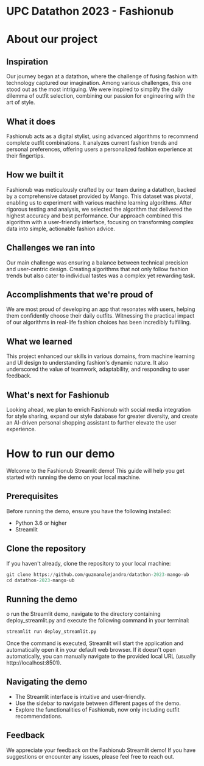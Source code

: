 # UPC Datathon 2023 - Fashionub
# About our project
## Inspiration
Our journey began at a datathon, where the challenge of fusing fashion with technology captured our imagination. Among various challenges, this one stood out as the most intriguing. We were inspired to simplify the daily dilemma of outfit selection, combining our passion for engineering with the art of style.

## What it does
Fashionub acts as a digital stylist, using advanced algorithms to recommend complete outfit combinations. It analyzes current fashion trends and personal preferences, offering users a personalized fashion experience at their fingertips.

## How we built it
Fashionub was meticulously crafted by our team during a datathon, backed by a comprehensive dataset provided by Mango. This dataset was pivotal, enabling us to experiment with various machine learning algorithms. After rigorous testing and analysis, we selected the algorithm that delivered the highest accuracy and best performance. Our approach combined this algorithm with a user-friendly interface, focusing on transforming complex data into simple, actionable fashion advice.

## Challenges we ran into
Our main challenge was ensuring a balance between technical precision and user-centric design. Creating algorithms that not only follow fashion trends but also cater to individual tastes was a complex yet rewarding task.

## Accomplishments that we're proud of
We are most proud of developing an app that resonates with users, helping them confidently choose their daily outfits. Witnessing the practical impact of our algorithms in real-life fashion choices has been incredibly fulfilling.

## What we learned
This project enhanced our skills in various domains, from machine learning and UI design to understanding fashion's dynamic nature. It also underscored the value of teamwork, adaptability, and responding to user feedback.

## What's next for Fashionub
Looking ahead, we plan to enrich Fashionub with social media integration for style sharing, expand our style database for greater diversity, and create an AI-driven personal shopping assistant to further elevate the user experience.

# How to run our demo
Welcome to the Fashionub Streamlit demo! This guide will help you get started with running the demo on your local machine.

## Prerequisites

Before running the demo, ensure you have the following installed:

- Python 3.6 or higher
- Streamlit

## Clone the repository

If you haven't already, clone the repository to your local machine:

```python
git clone https://github.com/guzmanalejandro/datathon-2023-mango-ub
cd datathon-2023-mango-ub
```

## Running the demo
o run the Streamlit demo, navigate to the directory containing deploy_streamlit.py and execute the following command in your terminal:

```python
streamlit run deploy_streamlit.py
```

Once the command is executed, Streamlit will start the application and automatically open it in your default web browser. If it doesn't open automatically, you can manually navigate to the provided local URL (usually http://localhost:8501).

## Navigating the demo
- The Streamlit interface is intuitive and user-friendly.
- Use the sidebar to navigate between different pages of the demo.
- Explore the functionalities of Fashionub, now only including outfit recommendations.

## Feedback
We appreciate your feedback on the Fashionub Streamlit demo! If you have suggestions or encounter any issues, please feel free to reach out.
